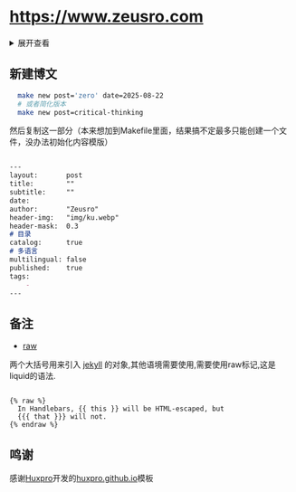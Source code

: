 # https://www.zeusro.com

<details>
<summary>展开查看</summary>
<pre>
<code>
    I don't fucking care what others say.
</code>
</pre>
</details>

## 新建博文

```bash
  make new post='zero' date=2025-08-22
  # 或者简化版本
  make new post=critical-thinking
```

然后复制这一部分（本来想加到Makefile里面，结果搞不定最多只能创建一个文件，没办法初始化内容模版）

```markdown

---
layout:       post
title:        ""
subtitle:     ""
date:         
author:       "Zeusro"
header-img:   "img/ku.webp"
header-mask:  0.3
# 目录
catalog:      true
# 多语言
multilingual: false
published:    true
tags:
    - 
---

```

## 备注

- [raw](https://shopify.github.io/liquid/tags/raw/)

两个大括号用来引入 [jekyll](http://jekyllcn.com/) 的对象,其他语境需要使用,需要使用raw标记,这是liquid的语法.

```

{% raw %}
  In Handlebars, {{ this }} will be HTML-escaped, but
  {{{ that }}} will not.
{% endraw %}

```

## 鸣谢

感谢[Huxpro](https://github.com/Huxpro)开发的[huxpro.github.io](https://github.com/Huxpro/huxpro.github.io)模板